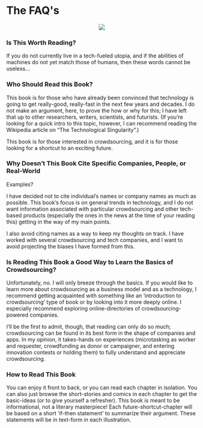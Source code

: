 # The FAQ's

<div style="text-align:center"><img src ="https://cdn-images-1.medium.com/max/1600/1*oDgx7SKwFajjHG1l-oYVHg.jpeg" /></div>

### Is This Worth Reading?

If you do not currently live in a tech-fueled utopia, and if the abilities of machines do not yet match those of humans, then these words cannot be useless…

### Who Should Read this Book?

This book is for those who have already been convinced that technology is going to get really-good, really-fast in the next few years and decades. I do not make an argument, here, to prove the how or why for this; I have left that up to other researchers, writers, scientists, and futurists. (If you’re looking for a quick intro to this topic, however, I can recommend reading the Wikipedia article on “The Technological Singularity”.)

This book is for those interested in crowdsourcing, and it is for those looking for a shortcut to an exciting future.

### Why Doesn’t This Book Cite Specific Companies, People, or Real-World
Examples?

I have decided not to cite individual’s names or company names as much as possible. This book’s focus is on general trends in technology, and I do not want information associated with particular crowdsourcing and other tech-based products (especially the ones in the news at the time of your reading this) getting in the way of my main points.

I also avoid citing names as a way to keep my thoughts on track. I have worked with several crowdsourcing and tech companies, and I want to avoid projecting the biases I have formed from this.

### Is Reading This Book a Good Way to Learn the Basics of Crowdsourcing?

Unfortunately, no. I will only breeze through the basics. If you would like to learn more about crowdsourcing as a business model and as a technology, I recommend getting acquainted with something like an ‘introduction to crowdsourcing’ type of book or by looking into it more deeply online. I especially recommend exploring online-directories of crowdsourcing-powered companies.

I’ll be the first to admit, though, that reading can only do so much; crowdsourcing can be found in its best form in the shape of companies and apps. In my opinion, it takes-hands on experiences (microtasking as worker and requester, crowdfunding as donor or campaigner, and entering innovation contests or holding them) to fully understand and appreciate crowdsourcing.

### How to Read This Book

You can enjoy it front to back, or you can read each chapter in isolation.
You can also just browse the short-stories and comics in each chapter to get the basic-ideas (or to give yourself a refresher). This book is meant to be informational, not a literary masterpiece!
Each future-shortcut-chapter will be based on a short ‘if-then statement’ to summarize their argument. These statements will be in text-form in each illustration.
